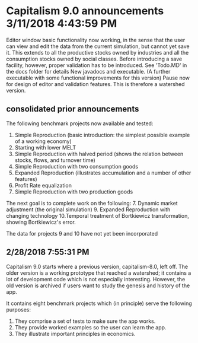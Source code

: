 # Capitalism 9.0 announcements 3/11/2018 4:43:59 PM 

Editor window basic functionality now working, in the sense that the user can view and edit the data from the current simulation, but cannot yet save it.
This extends to all the productive stocks owned by industries and all the consumption stocks owned by social classes.
Before introducing a save facility, however, proper validation has to be introduced.
See 'Todo.MD' in the docs folder for details
New javadocs and executable.
(A further executable with some functional improvements for this version)
Pause now for design of editor and validation features.
This is therefore a watershed version.

## consolidated prior announcements

The following benchmark projects now available and tested:
1. Simple Reproduction (basic introduction: the simplest possible example of a working economy)
2. Starting with lower MELT
3. Simple Reproduction with halved period (shows the relation between stocks, flows, and turnover time)
4. Simple Reproduction with two consumption goods
5. Expanded Reproduction (illustrates accumulation and a number of other features)
6. Profit Rate equalization
8. Simple Reproduction with two production goods

The next goal is to complete work on the following:
7. Dynamic market adjustment (the original simulation)
9. Expanded Reproduction with changing technology
10.Temporal treatment of Bortkiewicz transformation, showing Bortkiewicz's error.

The data for projects 9 and 10 have not yet been incorporated

## 2/28/2018 7:55:31 PM 

Capitalism 9.0 starts where a previous version, capitalism-8.0, left off. The older version is a working prototype that reached a watershed; it contains a lot of development code which is not especially interesting. However, the old version is archived if users want to study the genesis and history of the app.

It contains eight benchmark projects which (in principle) serve the following purposes:

1. They  comprise a set of tests to make sure the app works.
2. They provide worked examples so the user can learn the app.
3. They illustrate important principles in economics.


